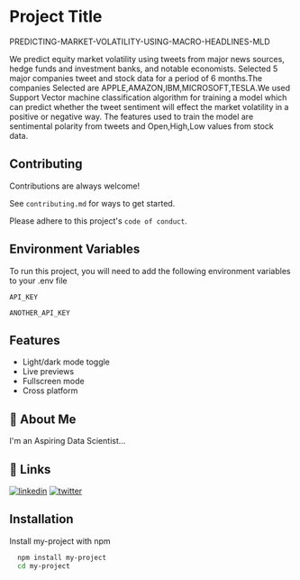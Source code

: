 
# Project Title
PREDICTING-MARKET-VOLATILITY-USING-MACRO-HEADLINES-MLD

We predict equity market volatility using tweets from major news sources, hedge funds and investment banks, and notable economists.
Selected 5 major companies tweet and stock data for a period of 6 months.The companies Selected are APPLE,AMAZON,IBM,MICROSOFT,TESLA.We used Support Vector machine classification algorithm for training a model which can predict whether the tweet sentiment will effect the market volatility in a positive or negative way. The features used to train the model are sentimental polarity from tweets and Open,High,Low values from stock data.
## Contributing

Contributions are always welcome!

See `contributing.md` for ways to get started.

Please adhere to this project's `code of conduct`.

  
## Environment Variables

To run this project, you will need to add the following environment variables to your .env file

`API_KEY`

`ANOTHER_API_KEY`

  
## Features

- Light/dark mode toggle
- Live previews
- Fullscreen mode
- Cross platform

  
## 🚀 About Me
I'm an Aspiring Data Scientist...

  
## 🔗 Links
[![linkedin](https://img.shields.io/badge/linkedin-0A66C2?style=for-the-badge&logo=linkedin&logoColor=white)](https://www.linkedin.com/in/divit-patidar-6732a61b0/)
[![twitter](https://img.shields.io/badge/twitter-1DA1F2?style=for-the-badge&logo=twitter&logoColor=white)](https://twitter.com/divit_patidar)

  
## Installation

Install my-project with npm

```bash
  npm install my-project
  cd my-project
```
    

